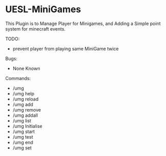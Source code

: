 # UESL-MiniGames
This Plugin is to Manage Player for Minigames, and Adding a Simple point system for minecraft events.

TODO:
- prevent player from playing same MiniGame twice

Bugs:
- None Known

Commands:
- /umg
- /umg help
- /umg reload
- /umg add <player>
- /umg remove <player>
- /umg addall
- /umg list
- /umg Initialise
- /umg start
- /umg test <minigame>
- /umg end <minigame>
- /umg set <location>